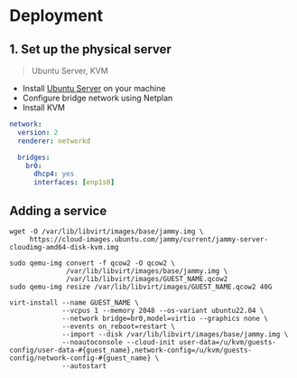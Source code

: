 # Deployment

## 1. Set up the physical server

> Ubuntu Server, KVM

- Install [Ubuntu Server][ubuntu-server] on your machine
- Configure bridge network using Netplan
- Install KVM

```yaml
network:
  version: 2
  renderer: networkd

  bridges:
    br0:
      dhcp4: yes
      interfaces: [enp1s0]
```

## Adding a service

```
wget -O /var/lib/libvirt/images/base/jammy.img \
     https://cloud-images.ubuntu.com/jammy/current/jammy-server-cloudimg-amd64-disk-kvm.img

sudo qemu-img convert -f qcow2 -O qcow2 \
              /var/lib/libvirt/images/base/jammy.img \
              /var/lib/libvirt/images/GUEST_NAME.qcow2
sudo qemu-img resize /var/lib/libvirt/images/GUEST_NAME.qcow2 40G

virt-install --name GUEST_NAME \
             --vcpus 1 --memory 2048 --os-variant ubuntu22.04 \
             --network bridge=br0,model=virtio --graphics none \
             --events on_reboot=restart \
             --import --disk /var/lib/libvirt/images/base/jammy.img \
             --noautoconsole --cloud-init user-data=/u/kvm/guests-config/user-data-#{guest_name},network-config=/u/kvm/guests-config/network-config-#{guest_name} \
             --autostart
```

[ubuntu-server]: https://ubuntu.com/download/server
